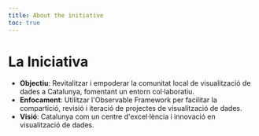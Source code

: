 ```yaml
---
title: About the initiative
toc: true
---
```


# La Iniciativa
- **Objectiu**: Revitalitzar i empoderar la comunitat local de visualització de dades a Catalunya, fomentant un entorn col·laboratiu.
- **Enfocament**: Utilitzar l'Observable Framework per facilitar la compartició, revisió i iteració de projectes de visualització de dades.
- **Visió**: Catalunya com un centre d'excel·lència i innovació en visualització de dades.
